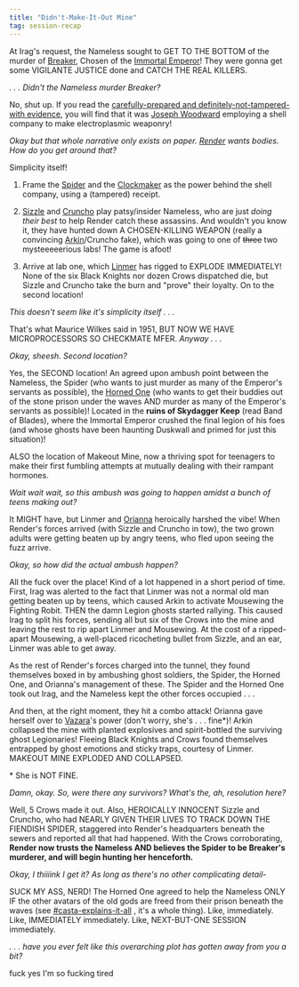 ```yaml
---
title: "Didn't-Make-It-Out Mine"
tag: session-recap
---
```


At Irag's request, the Nameless sought to GET TO THE BOTTOM of the murder of [Breaker](/wiki/npcs#setarra), Chosen of the [Immortal Emperor](/wiki/immortal-emperor)! They were gonna get some VIGILANTE JUSTICE done and CATCH THE REAL KILLERS.

*. . . Didn't the Nameless murder Breaker?*

No, shut up. If you read the [carefully-prepared and definitely-not-tampered-with evidence](/story/act-7/2024-01-25/), you will find that it was [Joseph Woodward](/wiki/joseph-woodward) employing a shell company to make electroplasmic weaponry!

*Okay but that whole narrative only exists on paper. [Render](/wiki/npcs#render) wants bodies. How do you get around that?*

Simplicity itself!

1. Frame the [Spider](/wiki/npcs#claire-strangford) and the [Clockmaker](/wiki/the-clockmaker) as the power behind the shell company, using a (tampered) receipt.

2. [Sizzle](/wiki/sizzle) and [Cruncho](/wiki/cruncho) play patsy/insider Nameless, who are just *doing their best* to help Render catch these assassins. And wouldn't you know it, they have hunted down A CHOSEN-KILLING WEAPON (really a convincing [Arkin](/wiki/arkin)/Cruncho fake), which was going to one of ~~three~~ two mysteeeeerious labs! The game is afoot!

3. Arrive at lab one, which [Linmer](/wiki/linmer) has rigged to EXPLODE IMMEDIATELY! None of the six Black Knights nor dozen Crows dispatched die, but Sizzle and Cruncho take the burn and "prove" their loyalty. On to the second location!

*This doesn't seem like it's simplicity itself . . .*

That's what Maurice Wilkes said in 1951, BUT NOW WE HAVE MICROPROCESSORS SO CHECKMATE MFER. *Anyway . . .*

*Okay, sheesh. Second location?*

Yes, the SECOND location! An agreed upon ambush point between the Nameless, the Spider (who wants to just murder as many of the Emperor's servants as possible), the [Horned One](/wiki/npcs#the-horned-one) (who wants to get their buddies out of the stone prison under the waves AND murder as many of the Emperor's servants as possible)! Located in the **ruins of Skydagger Keep** (read Band of Blades), where the Immortal Emperor crushed the final legion of his foes (and whose ghosts have been haunting Duskwall and primed for just this situation)!

ALSO the location of Makeout Mine, now a thriving spot for teenagers to make their first fumbling attempts at mutually dealing with their rampant hormones.

*Wait wait wait, so this ambush was going to happen amidst a bunch of teens making out?*

It MIGHT have, but Linmer and [Orianna](/wiki/affect) heroically harshed the vibe! When Render's forces arrived (with Sizzle and Cruncho in tow), the two grown adults were getting beaten up by angry teens, who fled upon seeing the fuzz arrive.

*Okay, so how did the actual ambush happen?*

All the fuck over the place! Kind of a lot happened in a short period of time. First, Irag was alerted to the fact that Linmer was not a normal old man getting beaten up by teens, which caused Arkin to activate Mousewing the Fighting Robit. THEN the damn Legion ghosts started rallying. This caused Irag to split his forces, sending all but six of the Crows into the mine and leaving the rest to rip apart Linmer and Mousewing. At the cost of a ripped-apart Mousewing, a well-placed ricocheting bullet from Sizzle, and an ear, Linmer was able to get away.

As the rest of Render's forces charged into the tunnel, they found themselves boxed in by ambushing ghost soldiers, the Spider, the Horned One, and Orianna's management of these. The Spider and the Horned One took out Irag, and the Nameless kept the other forces occupied . . .

And then, at the right moment, they hit a combo attack! Orianna gave herself over to [Vazara](/wiki/npcs#vazara)'s power (don't worry, she's . . . fine*)! Arkin collapsed the mine with planted explosives and spirit-bottled the surviving ghost Legionaries! Fleeing Black Knights and Crows found themselves entrapped by ghost emotions and sticky traps, courtesy of Linmer. MAKEOUT MINE EXPLODED AND COLLAPSED.

\* She is NOT FINE.

*Damn, okay. So, were there any survivors? What's the, ah, resolution here?*

Well, 5 Crows made it out. Also, HEROICALLY INNOCENT Sizzle and Cruncho, who had NEARLY GIVEN THEIR LIVES TO TRACK DOWN THE FIENDISH SPIDER, staggered into Render's headquarters beneath the sewers and reported all that had happened. With the Crows corroborating, **Render now trusts the Nameless AND believes the Spider to be Breaker's murderer, and will begin hunting her henceforth.**

*Okay, I thiiiink I get it? As long as there's no other complicating detail-*

SUCK MY ASS, NERD! The Horned One agreed to help the Nameless ONLY IF the other avatars of the old gods are freed from their prison beneath the waves (see [#⁠casta-explains-it-all](/story/act-7/2024-02-24/) , it's a whole thing). Like, immediately. Like, IMMEDIATELY immediately. Like, NEXT-BUT-ONE SESSION immediately.

*. . . have you ever felt like this overarching plot has gotten away from you a bit?*

fuck yes I'm so fucking tired